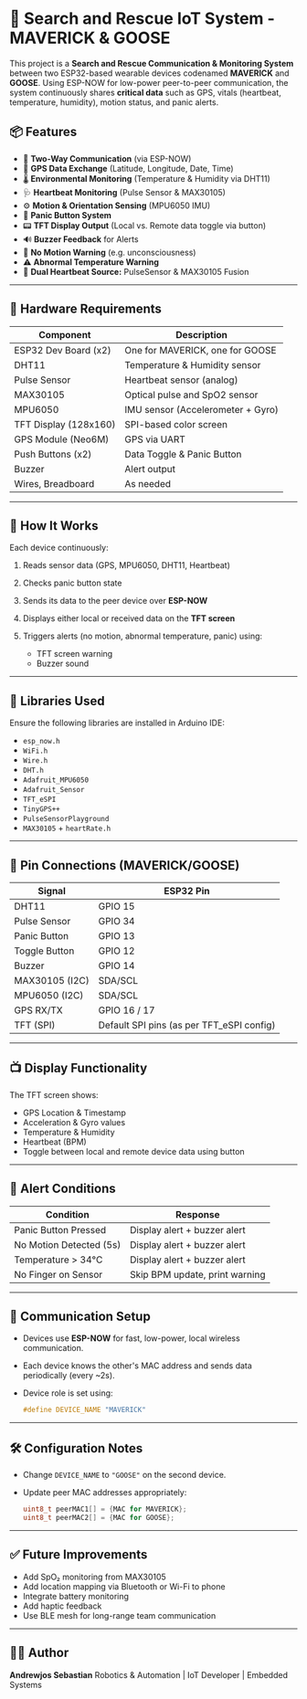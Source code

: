 

# 🚨 Search and Rescue IoT System - MAVERICK & GOOSE

This project is a **Search and Rescue Communication & Monitoring System** between two ESP32-based wearable devices codenamed **MAVERICK** and **GOOSE**. Using ESP-NOW for low-power peer-to-peer communication, the system continuously shares **critical data** such as GPS, vitals (heartbeat, temperature, humidity), motion status, and panic alerts.

## 📦 Features

* 🔄 **Two-Way Communication** (via ESP-NOW)
* 📡 **GPS Data Exchange** (Latitude, Longitude, Date, Time)
* 🌡 **Environmental Monitoring** (Temperature & Humidity via DHT11)
* 🩺 **Heartbeat Monitoring** (Pulse Sensor & MAX30105)
* ⚙️ **Motion & Orientation Sensing** (MPU6050 IMU)
* 🚨 **Panic Button System**
* 📟 **TFT Display Output** (Local vs. Remote data toggle via button)
* 🔊 **Buzzer Feedback** for Alerts
* 🛑 **No Motion Warning** (e.g. unconsciousness)
* ⚠️ **Abnormal Temperature Warning**
* 🔁 **Dual Heartbeat Source:** PulseSensor & MAX30105 Fusion

---

## 🔧 Hardware Requirements

| Component             | Description                       |
| --------------------- | --------------------------------- |
| ESP32 Dev Board (x2)  | One for MAVERICK, one for GOOSE   |
| DHT11                 | Temperature & Humidity sensor     |
| Pulse Sensor          | Heartbeat sensor (analog)         |
| MAX30105              | Optical pulse and SpO2 sensor     |
| MPU6050               | IMU sensor (Accelerometer + Gyro) |
| TFT Display (128x160) | SPI-based color screen            |
| GPS Module (Neo6M)    | GPS via UART                      |
| Push Buttons (x2)     | Data Toggle & Panic Button        |
| Buzzer                | Alert output                      |
| Wires, Breadboard     | As needed                         |

---

## 📲 How It Works

Each device continuously:

1. Reads sensor data (GPS, MPU6050, DHT11, Heartbeat)
2. Checks panic button state
3. Sends its data to the peer device over **ESP-NOW**
4. Displays either local or received data on the **TFT screen**
5. Triggers alerts (no motion, abnormal temperature, panic) using:

   * TFT screen warning
   * Buzzer sound

---

## 🧩 Libraries Used

Ensure the following libraries are installed in Arduino IDE:

* `esp_now.h`
* `WiFi.h`
* `Wire.h`
* `DHT.h`
* `Adafruit_MPU6050`
* `Adafruit_Sensor`
* `TFT_eSPI`
* `TinyGPS++`
* `PulseSensorPlayground`
* `MAX30105` + `heartRate.h`

---

## 🔌 Pin Connections (MAVERICK/GOOSE)

| Signal         | ESP32 Pin                                  |
| -------------- | ------------------------------------------ |
| DHT11          | GPIO 15                                    |
| Pulse Sensor   | GPIO 34                                    |
| Panic Button   | GPIO 13                                    |
| Toggle Button  | GPIO 12                                    |
| Buzzer         | GPIO 14                                    |
| MAX30105 (I2C) | SDA/SCL                                    |
| MPU6050 (I2C)  | SDA/SCL                                    |
| GPS RX/TX      | GPIO 16 / 17                               |
| TFT (SPI)      | Default SPI pins (as per TFT\_eSPI config) |

---

## 📺 Display Functionality

The TFT screen shows:

* GPS Location & Timestamp
* Acceleration & Gyro values
* Temperature & Humidity
* Heartbeat (BPM)
* Toggle between local and remote device data using button

---

## 🔔 Alert Conditions

| Condition               | Response                       |
| ----------------------- | ------------------------------ |
| Panic Button Pressed    | Display alert + buzzer alert   |
| No Motion Detected (5s) | Display alert + buzzer alert   |
| Temperature > 34°C      | Display alert + buzzer alert   |
| No Finger on Sensor     | Skip BPM update, print warning |

---

## 🔗 Communication Setup

* Devices use **ESP-NOW** for fast, low-power, local wireless communication.
* Each device knows the other's MAC address and sends data periodically (every \~2s).
* Device role is set using:

  ```cpp
  #define DEVICE_NAME "MAVERICK"
  ```

---

## 🛠 Configuration Notes

* Change `DEVICE_NAME` to `"GOOSE"` on the second device.
* Update peer MAC addresses appropriately:

  ```cpp
  uint8_t peerMAC1[] = {MAC for MAVERICK};
  uint8_t peerMAC2[] = {MAC for GOOSE};
  ```

---

## ✅ Future Improvements

* Add SpO₂ monitoring from MAX30105
* Add location mapping via Bluetooth or Wi-Fi to phone
* Integrate battery monitoring
* Add haptic feedback
* Use BLE mesh for long-range team communication

---

## 🧑‍🚀 Author

**Andrewjos Sebastian**
Robotics & Automation | IoT Developer | Embedded Systems

